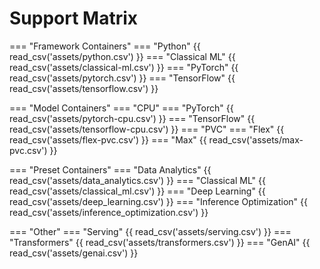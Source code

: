# Support Matrix

=== "Framework Containers"
    === "Python"
        {{ read_csv('assets/python.csv') }}
    === "Classical ML"
        {{ read_csv('assets/classical-ml.csv') }}
    === "PyTorch"
        {{ read_csv('assets/pytorch.csv') }}
    === "TensorFlow"
        {{ read_csv('assets/tensorflow.csv') }}

=== "Model Containers"
    === "CPU"
        === "PyTorch"
            {{ read_csv('assets/pytorch-cpu.csv') }}
        === "TensorFlow"
            {{ read_csv('assets/tensorflow-cpu.csv') }}
    === "PVC"
        === "Flex"
            {{ read_csv('assets/flex-pvc.csv') }}
        === "Max"
            {{ read_csv('assets/max-pvc.csv') }}

=== "Preset Containers"
    === "Data Analytics"
        {{ read_csv('assets/data_analytics.csv') }}
    === "Classical ML"
        {{ read_csv('assets/classical_ml.csv') }}
    === "Deep Learning"
        {{ read_csv('assets/deep_learning.csv') }}
    === "Inference Optimization"
        {{ read_csv('assets/inference_optimization.csv') }}

=== "Other"
    === "Serving"
        {{ read_csv('assets/serving.csv') }}
    === "Transformers"
        {{ read_csv('assets/transformers.csv') }}
    === "GenAI"
        {{ read_csv('assets/genai.csv') }}
